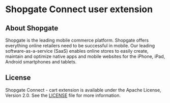 # Shopgate Connect user extension
## About Shopgate
Shopgate is the leading mobile commerce platform.
Shopgate offers everything online retailers need to be successful in mobile. Our leading
software-as-a-service (SaaS) enables online stores to easily create, maintain and optimize native
apps and mobile websites for the iPhone, iPad, Android smartphones and tablets.
## License
Shopgate Connect - cart extension is available under the Apache License, Version 2.0.
See the [LICENSE](./LICENSE) file for more information.
